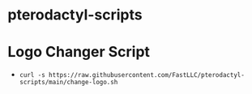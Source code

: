 # pterodactyl-scripts
# Logo Changer Script
- `curl -s https://raw.githubusercontent.com/FastLLC/pterodactyl-scripts/main/change-logo.sh`
